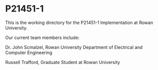 # P21451-1
This is the working directory for the P21451-1 Implementation at Rowan University.

Our current team members include:

Dr. John Scmalzel, Rowan University Department of Electrical and Computer Engineering

Russell Trafford, Graduate Student at Rowan University
